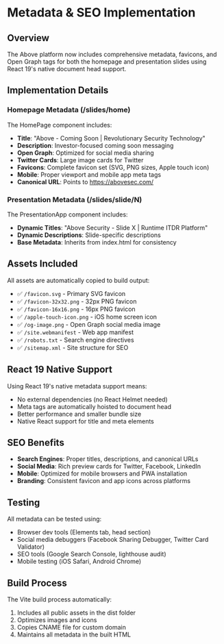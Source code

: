 # Metadata & SEO Implementation

## Overview
The Above platform now includes comprehensive metadata, favicons, and Open Graph tags for both the homepage and presentation slides using React 19's native document head support.

## Implementation Details

### Homepage Metadata (/slides/home)
The HomePage component includes:
- **Title**: "Above - Coming Soon | Revolutionary Security Technology"
- **Description**: Investor-focused coming soon messaging
- **Open Graph**: Optimized for social media sharing
- **Twitter Cards**: Large image cards for Twitter
- **Favicons**: Complete favicon set (SVG, PNG sizes, Apple touch icon)
- **Mobile**: Proper viewport and mobile app meta tags
- **Canonical URL**: Points to https://abovesec.com/

### Presentation Metadata (/slides/slide/N)
The PresentationApp component includes:
- **Dynamic Titles**: "Above Security - Slide X | Runtime ITDR Platform"
- **Dynamic Descriptions**: Slide-specific descriptions
- **Base Metadata**: Inherits from index.html for consistency

## Assets Included
All assets are automatically copied to build output:
- ✅ `/favicon.svg` - Primary SVG favicon
- ✅ `/favicon-32x32.png` - 32px PNG favicon
- ✅ `/favicon-16x16.png` - 16px PNG favicon
- ✅ `/apple-touch-icon.png` - iOS home screen icon
- ✅ `/og-image.png` - Open Graph social media image
- ✅ `/site.webmanifest` - Web app manifest
- ✅ `/robots.txt` - Search engine directives
- ✅ `/sitemap.xml` - Site structure for SEO

## React 19 Native Support
Using React 19's native metadata support means:
- No external dependencies (no React Helmet needed)
- Meta tags are automatically hoisted to document head
- Better performance and smaller bundle size
- Native React support for title and meta elements

## SEO Benefits
- **Search Engines**: Proper titles, descriptions, and canonical URLs
- **Social Media**: Rich preview cards for Twitter, Facebook, LinkedIn
- **Mobile**: Optimized for mobile browsers and PWA installation
- **Branding**: Consistent favicon and app icons across platforms

## Testing
All metadata can be tested using:
- Browser dev tools (Elements tab, head section)
- Social media debuggers (Facebook Sharing Debugger, Twitter Card Validator)
- SEO tools (Google Search Console, lighthouse audit)
- Mobile testing (iOS Safari, Android Chrome)

## Build Process
The Vite build process automatically:
1. Includes all public assets in the dist folder
2. Optimizes images and icons
3. Copies CNAME file for custom domain
4. Maintains all metadata in the built HTML
